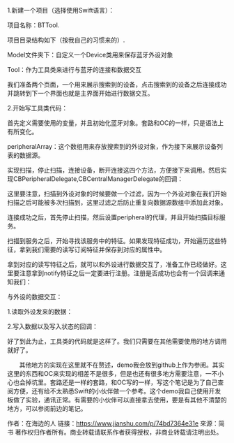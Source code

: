 1.新建一个项目（选择使用Swift语言）：

项目名称：BTTool.

项目目录结构如下（按我自己的习惯来的）.




Model文件夹下：自定义一个Device类用来保存蓝牙外设对象

Tool：作为工具类来进行与蓝牙的连接和数据交互

我们准备两个页面，一个用来展示搜索到的设备，点击搜索到的设备之后连接成功并跳转到下一个界面也就是主界面开始进行数据交互。

2.开始写工具类代码：


首先定义需要使用的变量，并且初始化蓝牙对象。套路和OC的一样，只是语法上有所变化。

peripheralArray：这个数组用来存放搜索到的外设对象，作为接下来展示设备列表的数据源。


实现扫描，停止扫描，连接设备，断开连接这四个方法，方便接下来调用。然后实现CBPeripheralDelegate,CBCentralManagerDelegate的回调：


这里要注意，扫描到外设对象的时候要做一个过滤，因为一个外设对象在我们开始扫描之后可能被多次扫描到，这里过滤之后防止重复向数据源数组中添加此对象。


连接成功之后，首先停止扫描，然后设置peripheral的代理，并且开始扫描目标服务。


扫描到服务之后，开始寻找该服务中的特征。如果发现特征成功，开始遍历这些特征，拿到我们需要的读写订阅特征并保存到对应的属性中。


拿到对应的读写特征之后，就可以和外设进行数据交互了，准备工作已经做好。这里要注意拿到notify特征之后一定要进行注册。注册是否成功也会有一个回调来通知我们：


与外设的数据交互：


1.读取外设发来的数据：


2.写入数据以及写入状态的回调：


好了到此为止，工具类的代码就是这样了。我们只需要在其他需要使用的地方调用就好了。

       其他地方的实现在这里就不在赘述，demo我会放到github上作为参阅。其实这里的东西和OC来实现的相差不是很多，但是也还有很多地方需要注意，一不小心也会掉坑里。套路还是一样的套路，和OC写的一样，写这个笔记是为了自己查阅方便，还有给不太熟悉Swift的小伙伴做一个参考。这个demo我自己使用开发板做了实验，通讯正常。有需要的小伙伴可以直接拿去使用，要是有其他不清楚的地方，可以参阅前边的笔记。

作者：在海边的人
链接：https://www.jianshu.com/p/74bd7364e31e
來源：简书
著作权归作者所有。商业转载请联系作者获得授权，非商业转载请注明出处。
